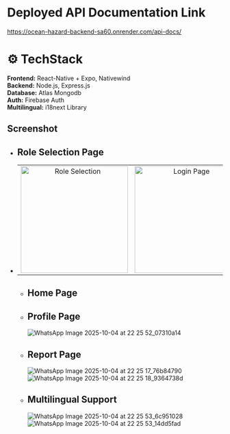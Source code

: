 # Deployed API Documentation Link
https://ocean-hazard-backend-sa60.onrender.com/api-docs/ 

# ⚙️ TechStack
**Frontend:** React-Native + Expo, Nativewind <br>
**Backend:** Node.js, Express.js <br>
**Database:** Atlas Mongodb <br>
**Auth:** Firebase Auth <br>
**Multilingual:** i18next Library

## Screenshot
- ## Role Selection Page
- <table border="0">
  <tr>
    <td align="center">
      <img src="https://github.com/user-attachments/assets/915989ca-0fb5-4b86-937c-1b9142e42e2e" alt="Role Selection" width="250">
    </td>
    <td align="center">
      <img src="https://github.com/user-attachments/assets/ef1e068f-165b-4ed0-b481-707ce850fc9f" alt="Login Page" width="250">
    </td>
    <td align="center">
      <img src="https://github.com/user-attachments/assets/efe4cbbe-642b-47b6-91e4-05827c7116fc" alt="Create Account" width="250">
    </td>
  </tr>
</table>

- ## Home Page
- ## Profile Page
  ![WhatsApp Image 2025-10-04 at 22 25 52_07310a14](https://github.com/user-attachments/assets/728bd6e7-3bb6-4b76-8a2e-f59fa83e1aa0)

- ## Report Page
  ![WhatsApp Image 2025-10-04 at 22 25 17_76b84790](https://github.com/user-attachments/assets/a0a31274-0317-4656-80c9-dde498c8788c)
  ![WhatsApp Image 2025-10-04 at 22 25 18_9364738d](https://github.com/user-attachments/assets/5947475b-e23b-49ce-a9f2-d59b724554aa)

- ## Multilingual Support
  ![WhatsApp Image 2025-10-04 at 22 25 53_6c951028](https://github.com/user-attachments/assets/8ba03f6d-1b14-4e3e-9e15-a3f59950f9f5)
  ![WhatsApp Image 2025-10-04 at 22 25 53_14dd5fad](https://github.com/user-attachments/assets/84b7466d-c154-4127-adb5-02762a5336d3)








